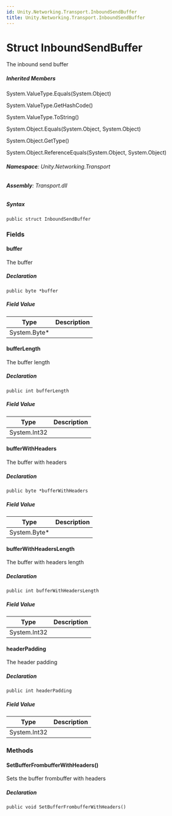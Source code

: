 ```yaml
---
id: Unity.Networking.Transport.InboundSendBuffer
title: Unity.Networking.Transport.InboundSendBuffer
---
```



# Struct InboundSendBuffer


The inbound send buffer






##### Inherited Members



System.ValueType.Equals(System.Object)





System.ValueType.GetHashCode()





System.ValueType.ToString()





System.Object.Equals(System.Object, System.Object)





System.Object.GetType()





System.Object.ReferenceEquals(System.Object, System.Object)





###### **Namespace**: Unity.Networking.Transport

###### **Assembly**: Transport.dll

##### Syntax


``` lang-csharp
public struct InboundSendBuffer
```



### Fields

#### buffer


The buffer






##### Declaration


``` lang-csharp
public byte *buffer
```



##### Field Value

| Type          | Description |
|---------------|-------------|
| System.Byte\* |             |

#### bufferLength


The buffer length






##### Declaration


``` lang-csharp
public int bufferLength
```



##### Field Value

| Type         | Description |
|--------------|-------------|
| System.Int32 |             |

#### bufferWithHeaders


The buffer with headers






##### Declaration


``` lang-csharp
public byte *bufferWithHeaders
```



##### Field Value

| Type          | Description |
|---------------|-------------|
| System.Byte\* |             |

#### bufferWithHeadersLength


The buffer with headers length






##### Declaration


``` lang-csharp
public int bufferWithHeadersLength
```



##### Field Value

| Type         | Description |
|--------------|-------------|
| System.Int32 |             |

#### headerPadding


The header padding






##### Declaration


``` lang-csharp
public int headerPadding
```



##### Field Value

| Type         | Description |
|--------------|-------------|
| System.Int32 |             |

### Methods

#### SetBufferFrombufferWithHeaders()


Sets the buffer frombuffer with headers






##### Declaration


``` lang-csharp
public void SetBufferFrombufferWithHeaders()
```





